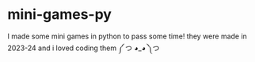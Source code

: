 # mini-games-py
I made some mini games in python to pass some time!
they were made in 2023-24 and i loved coding them ༼ つ ◕_◕ ༽つ
